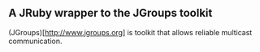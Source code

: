 ## A JRuby wrapper to the JGroups toolkit

(JGroups)[http://www.jgroups.org] is toolkit that allows reliable
multicast communication.



